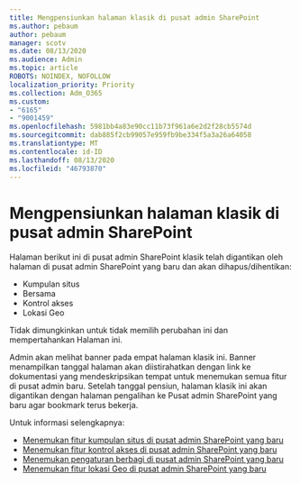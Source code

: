```yaml
---
title: Mengpensiunkan halaman klasik di pusat admin SharePoint
ms.author: pebaum
author: pebaum
manager: scotv
ms.date: 08/13/2020
ms.audience: Admin
ms.topic: article
ROBOTS: NOINDEX, NOFOLLOW
localization_priority: Priority
ms.collection: Adm_O365
ms.custom:
- "6165"
- "9001459"
ms.openlocfilehash: 5981bb4a83e90cc11b73f961a6e2d2f28cb5574d
ms.sourcegitcommit: dab885f2cb99057e959fb9be334f5a3a26a64058
ms.translationtype: MT
ms.contentlocale: id-ID
ms.lasthandoff: 08/13/2020
ms.locfileid: "46793870"
---
```

# <a name="retire-classic-pages-in-sharepoint-admin-center"></a>Mengpensiunkan halaman klasik di pusat admin SharePoint

Halaman berikut ini di pusat admin SharePoint klasik telah digantikan oleh halaman di pusat admin SharePoint yang baru dan akan dihapus/dihentikan: 

- Kumpulan situs 
- Bersama
- Kontrol akses
- Lokasi Geo

Tidak dimungkinkan untuk tidak memilih perubahan ini dan mempertahankan Halaman ini.

Admin akan melihat banner pada empat halaman klasik ini. Banner menampilkan tanggal halaman akan diistirahatkan dengan link ke dokumentasi yang mendeskripsikan tempat untuk menemukan semua fitur di pusat admin baru. Setelah tanggal pensiun, halaman klasik ini akan digantikan dengan halaman pengalihan ke Pusat admin SharePoint yang baru agar bookmark terus bekerja.
  
Untuk informasi selengkapnya:

- [Menemukan fitur kumpulan situs di pusat admin SharePoint yang baru](https://docs.microsoft.com/sharepoint/site-collections-page)
- [Menemukan fitur kontrol akses di pusat admin SharePoint yang baru](https://docs.microsoft.com/sharepoint/control-access)
- [Menemukan pengaturan berbagi di pusat admin SharePoint yang baru](https://docs.microsoft.com/sharepoint/sharing-settings)
- [Menemukan fitur lokasi Geo di pusat admin SharePoint yang baru](https://docs.microsoft.com/sharepoint/manage-geo-locations)